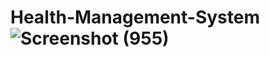 # Health-Management-System![Screenshot (955)](https://user-images.githubusercontent.com/58386194/213793245-7f43de07-b4f3-44f9-8729-ca11e62a0030.png)
